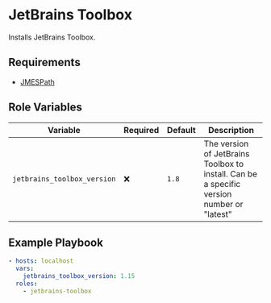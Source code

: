 # JetBrains Toolbox

Installs JetBrains Toolbox.

## Requirements

- [JMESPath](http://jmespath.org/libraries.html)

## Role Variables

| Variable                    | Required | Default | Description                                  |
| --------------------------- | -------- | ------- | -------------------------------------------- |
| `jetbrains_toolbox_version` | :x:      | `1.8`   | The version of JetBrains Toolbox to install. Can be a specific version number or "latest" |

## Example Playbook

```yaml
- hosts: localhost
  vars:
    jetbrains_toolbox_version: 1.15
  roles:
    - jetbrains-toolbox
```
